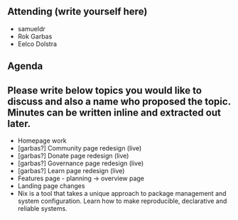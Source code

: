 ## Attending (write yourself here)
* samueldr
* Rok Garbas
* Eelco Dolstra
## Agenda
## Please write below topics you would like to discuss and also a name who proposed the topic. Minutes can be written inline and extracted out later.
* Homepage work
* \[garbas?\] Community page redesign (live)
* \[garbas?\] Donate page redesign (live)
* \[garbas?\] Governance page redesign (live)
* \[garbas?\] Learn page redesign (live)
* Features page \- planning → overview page
* Landing page changes
* Nix is a tool that takes a unique approach to package management and system configuration. Learn how to make reproducible, declarative and reliable systems.
